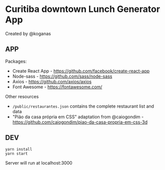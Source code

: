 # Curitiba downtown Lunch Generator App
Created by @koganas

## APP
Packages:
- Create React App - https://github.com/facebook/create-react-app
- Node-sass - https://github.com/sass/node-sass
- Axios - https://github.com/axios/axios
- Font Awesome - https://fontawesome.com/

Other resources
- `/public/restaurantes.json` contains the complete restaurant list and data
- "Pião da casa própria em CSS" adaptation from @caiogondim - https://github.com/caiogondim/piao-da-casa-propria-em-css-3d

## DEV
```
yarn install
yarn start
```
Server will run at localhost:3000
